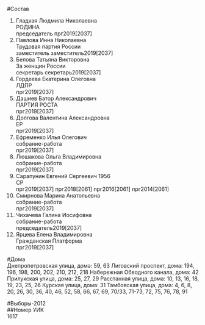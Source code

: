 #Состав  
1. Гладкая Людмила Николаевна  
    РОДИНА  
    председатель прг2019[2037]  
2. Павлова Инна Николаевна  
    Трудовая партия России  
    заместитель заместитель2019[2037]  
3. Белова Татьяна Викторовна  
    За женщин России  
    секретарь секретарь2019[2037]  
4. Гордеева Екатерина Олеговна  
    ЛДПР  
    прг2019[2037]  
5. Дашиев Батор Александрович  
    ПАРТИЯ РОСТА  
    прг2019[2037]  
6. Долгова Валентина Александровна  
    ЕР  
    прг2019[2037]  
7. Ефременко Илья Олегович  
    собрание-работа  
    прг2019[2037]  
8. Люшакова Ольга Владимировна  
    собрание-работа  
    прг2019[2037]  
9. Сарапунин Евгений Сергеевич 1956  
    СР  
    прг2019[2037] прг2018[2061] прг2016[2061] прг2014[2061]  
10. Смирнова Марина Анатольевна  
    собрание-работа  
    прг2019[2037]  
11. Чихачева Галина Иосифовна  
    собрание-работа  
    председатель2019[2037]  
12. Ярцева Елена Владимировна  
    Гражданская Платформа  
    прг2019[2037]  
  
#Дома  
Днепропетровская улица, дома: 59, 63 Лиговский проспект, дома: 194, 196, 198, 200, 202, 210, 212, 218 Набережная Обводного канала, дома: 42 Прилукская улица, дома: 25, 27, 29 Расстанная улица, дома: 10, 13, 16, 18, 19, 23, 25, 26 Курская улица, дома: 31 Тамбовская улица, дома: 4, 6, 8, 20, 26, 30, 36, 40, 46, 52, 58, 66, 67, 69, 70/33, 71-73, 72, 75, 76, 78, 91  
  
#Выборы-2012  
##Номер УИК  
1617  
